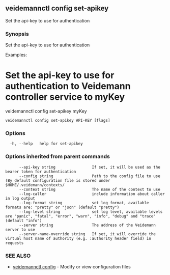 ## veidemannctl config set-apikey

Set the api-key to use for authentication

### Synopsis

Set the api-key to use for authentication

Examples:
  # Set the api-key to use for authentication to Veidemann controller service to myKey
  veidemannctl config set-apikey myKey


```
veidemannctl config set-apikey API-KEY [flags]
```

### Options

```
  -h, --help   help for set-apikey
```

### Options inherited from parent commands

```
      --api-key string                If set, it will be used as the bearer token for authentication
      --config string                 Path to the config file to use (By default configuration file is stored under $HOME/.veidemann/contexts/
      --context string                The name of the context to use
      --log-caller                    include information about caller in log output
      --log-format string             set log format, available formats are: "pretty" or "json" (default "pretty")
      --log-level string              set log level, available levels are "panic", "fatal", "error", "warn", "info", "debug" and "trace" (default "info")
      --server string                 The address of the Veidemann server to use
      --server-name-override string   If set, it will override the virtual host name of authority (e.g. :authority header field) in requests
```

### SEE ALSO

* [veidemannctl config](veidemannctl_config.md)	 - Modify or view configuration files

